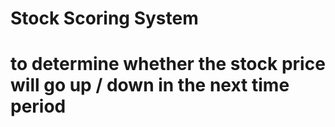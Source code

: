 # Stock Scoring System
# to determine whether the stock price will go up / down in the next time period

